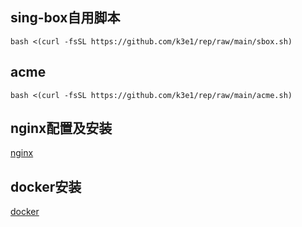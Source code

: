 ## sing-box自用脚本
```
bash <(curl -fsSL https://github.com/k3e1/rep/raw/main/sbox.sh)
```

## acme
```
bash <(curl -fsSL https://github.com/k3e1/rep/raw/main/acme.sh)
```
## nginx配置及安装
[nginx](https://gist.github.com/k3e1/988bf3205ba9824c77d8400ea92e6285)

## docker安装
[docker](https://gist.github.com/k3e1/5e353d46d791a1d0bb68002a49a4b856)
